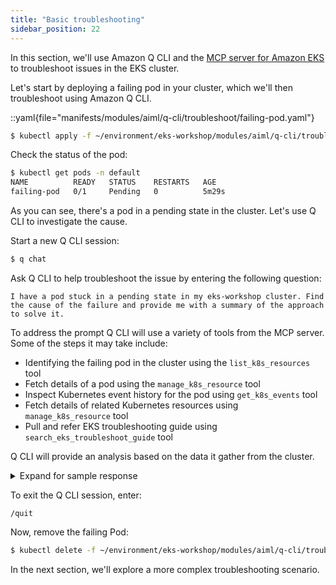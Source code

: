 ```yaml
---
title: "Basic troubleshooting"
sidebar_position: 22
---
```


In this section, we'll use Amazon Q CLI and the [MCP server for Amazon EKS](https://awslabs.github.io/mcp/servers/eks-mcp-server/) to troubleshoot issues in the EKS cluster.

Let's start by deploying a failing pod in your cluster, which we'll then troubleshoot using Amazon Q CLI.

::yaml{file="manifests/modules/aiml/q-cli/troubleshoot/failing-pod.yaml"}

```bash
$ kubectl apply -f ~/environment/eks-workshop/modules/aiml/q-cli/troubleshoot/failing-pod.yaml
```

Check the status of the pod:

```bash
$ kubectl get pods -n default
NAME          READY   STATUS    RESTARTS   AGE
failing-pod   0/1     Pending   0          5m29s
```

As you can see, there's a pod in a pending state in the cluster. Let's use Q CLI to investigate the cause.

Start a new Q CLI session:

```bash test=false
$ q chat
```

Ask Q CLI to help troubleshoot the issue by entering the following question:

```text
I have a pod stuck in a pending state in my eks-workshop cluster. Find the cause of the failure and provide me with a summary of the approach to solve it.
```

To address the prompt Q CLI will use a variety of tools from the MCP server. Some of the steps it may take include:

- Identifying the failing pod in the cluster using the `list_k8s_resources` tool
- Fetch details of a pod using the `manage_k8s_resource` tool
- Inspect Kubernetes event history for the pod using `get_k8s_events` tool
- Fetch details of related Kubernetes resources using `manage_k8s_resource` tool
- Pull and refer EKS troubleshooting guide using `search_eks_troubleshoot_guide` tool

Q CLI will provide an analysis based on the data it gather from the cluster.

<details>
  <summary>Expand for sample response</summary>

```text
## Pod Pending Issue Summary

Problem: Pod failing-pod in the default namespace is stuck in pending state.

Root Cause: The pod references a PersistentVolumeClaim named my-pvc that doesn't exist.

Error Details:
• Status: Unschedulable
• Message: persistentvolumeclaim "my-pvc" not found
• 0/3 nodes available due to missing PVC

Solutions:
1. Create the missing PVC - Create a PersistentVolumeClaim named my-pvc using the available gp2 StorageClass
2. Remove the volume requirement - Edit the pod to remove the volume mount and PVC reference
3. Delete the pod - If it's a test pod that's no longer needed

Available Resources:
• StorageClass gp2 is available for creating PVCs
• 3 worker nodes are healthy and available

The pod will automatically schedule once the PVC is created or the volume requirement is removed.
```

</details>

To exit the Q CLI session, enter:

```text
/quit
```
Now, remove the failing Pod: 

```bash
$ kubectl delete -f ~/environment/eks-workshop/modules/aiml/q-cli/troubleshoot/failing-pod.yaml --ignore-not-found
```
In the next section, we'll explore a more complex troubleshooting scenario.
